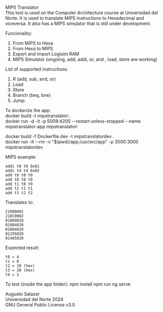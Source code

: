 MIPS Translator   
This tool is used on the Computer Architecture course at Universidad del Norte. It is used to translate MIPS instructions to Hexadecimal and viceversa. It also has a MIPS simulator that is still under development.

Funcionality:
1. From MIPS to Hexa
2. From Hexa to MIPS
3. Export and import Logisim RAM
4. MIPS Simulator (ongoing, add, addi, or, and , load, store are working)

List of supported instructions:
1. R (add, sub, and, or)
2. Load
3. Store
4. Branch (beq, bne)
5. Jump

To dockerize the app:   
docker build -t mipstranslatori .   
docker run -d -it -p 5008:4200 --restart unless-stopped --name mipstranslator-app mipstranslatori

docker build -f Dockerfile.dev -t mipstranslatordev .     
docker run -it --rm -v "$(pwd)/app:/usr/src/app" -p 3000:3000 mipstranslatordev 

MIPS example:
```assembly
addi t0 t0 0x01
addi t4 t4 0x02
add t0 t0 t0
add t0 t0 t0
add t1 t0 t0
add t2 t1 t1
add t3 t2 t2
```
Translates to:
```assembly
21080001
218C0002
01084020
01084020
01084820
01295020
014A5820
```
Expected result:
```assembly
t0 = 4
t1 = 8
t2 = 10 (hex)
t3 = 20 (hex)
t4 = 2
```

To test (inside the app folder):
npm install 
npm run ng serve
 

Augusto Salazar   
Universidad del Norte 2024   
GNU General Public License v3.0